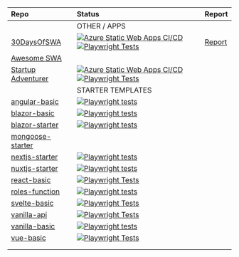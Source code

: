 
|  Repo | Status | Report |
|:---|:---|:--- |
| | OTHER / APPS | |
| [30DaysOfSWA](https://github.com/staticwebdev/30DaysOfSWA) | [![Azure Static Web Apps CI/CD](https://github.com/staticwebdev/30DaysOfSWA/actions/workflows/azure-static-web-apps-lively-tree-0c3a7d80f.yml/badge.svg)](https://github.com/staticwebdev/30DaysOfSWA/actions/workflows/azure-static-web-apps-lively-tree-0c3a7d80f.yml) [![Playwright Tests](https://github.com/fearlessly-dev/30daysofSWA-testing/actions/workflows/playwright.yml/badge.svg)](https://github.com/fearlessly-dev/30daysofSWA-testing/actions/workflows/playwright.yml) | [Report](https://github.com/fearlessly-dev/30daysofSWA-testing/suites/7445073327/artifacts/304504677)|
| [Awesome SWA](https://github.com/staticwebdev/awesome-azure-static-web-apps)| | |
| [Startup Adventurer](https://github.com/staticwebdev/StartupAdventurer) | [![Azure Static Web Apps CI/CD](https://github.com/staticwebdev/StartupAdventurer/actions/workflows/azure-static-web-apps-purple-mushroom-0656edc10.yml/badge.svg)](https://github.com/staticwebdev/StartupAdventurer/actions/workflows/azure-static-web-apps-purple-mushroom-0656edc10.yml)  [![Playwright Tests](https://github.com/staticwebdev/StartupAdventurer/actions/workflows/playwright.yml/badge.svg)](https://github.com/staticwebdev/StartupAdventurer/actions/workflows/playwright.yml)| |
| | STARTER TEMPLATES | |
| [angular-basic](https://github.com/staticwebdev/angular-basic) |[![Playwright tests](https://github.com/staticwebdev/angular-basic/actions/workflows/playwright.yml/badge.svg)](https://github.com/staticwebdev/angular-basic/actions/workflows/playwright.yml) | |
| [blazor-basic](https://github.com/staticwebdev/blazor-basic) | [![Playwright tests](https://github.com/staticwebdev/blazor-basic/actions/workflows/playwright.yml/badge.svg)](https://github.com/staticwebdev/blazor-basic/actions/workflows/playwright.yml)| |
| [blazor-starter](https://github.com/staticwebdev/blazor-starter) | [![Playwright tests](https://github.com/staticwebdev/blazor-starter/actions/workflows/playwright.yml/badge.svg)](https://github.com/staticwebdev/blazor-starter/actions/workflows/playwright.yml) | |
| [mongoose-starter](https://github.com/staticwebdev/mongoose-starter)|   | |
| [nextjs-starter](https://github.com/staticwebdev/nextjs-starter) | [![Playwright tests](https://github.com/staticwebdev/nextjs-starter/actions/workflows/playwright.js.yml/badge.svg)](https://github.com/staticwebdev/nextjs-starter/actions/workflows/playwright.js.yml) |  |
| [nuxtjs-starter](https://github.com/staticwebdev/nuxtjs-starter) | [![Playwright tests](https://github.com/staticwebdev/nuxtjs-starter/actions/workflows/playwright.yml/badge.svg)](https://github.com/staticwebdev/nuxtjs-starter/actions/workflows/playwright.yml)| |
| [react-basic](https://github.com/staticwebdev/react-basic) | [![Playwright Tests](https://github.com/staticwebdev/react-basic/actions/workflows/playwright.yml/badge.svg)](https://github.com/staticwebdev/react-basic/actions/workflows/playwright.yml) | |
| [roles-function](https://github.com/staticwebdev/roles-function) | [![Playwright tests](https://github.com/staticwebdev/roles-function/actions/workflows/playwright.yml/badge.svg)](https://github.com/staticwebdev/roles-function/actions/workflows/playwright.yml) | |
| [svelte-basic](https://github.com/staticwebdev/svelte-basic)| [![Playwright Tests](https://github.com/staticwebdev/svelte-basic/actions/workflows/playwright.yml/badge.svg)](https://github.com/staticwebdev/svelte-basic/actions/workflows/playwright.yml) | |
| [vanilla-api](https://github.com/staticwebdev/vanilla-api) | [![Playwright Tests](https://github.com/staticwebdev/vanilla-api/actions/workflows/playwright.yml/badge.svg)](https://github.com/staticwebdev/vanilla-api/actions/workflows/playwright.yml)| |
| [vanilla-basic](https://github.com/staticwebdev/vanilla-basic) |[![Playwright tests](https://github.com/staticwebdev/vanilla-basic/actions/workflows/playwright.yml/badge.svg)](https://github.com/staticwebdev/vanilla-basic/actions/workflows/playwright.yml)  | |
| [vue-basic](https://github.com/staticwebdev/vue-basic) | [![Playwright Tests](https://github.com/staticwebdev/vue-basic/actions/workflows/playwright.yml/badge.svg)](https://github.com/staticwebdev/vue-basic/actions/workflows/playwright.yml) | |
| | |
| | |
